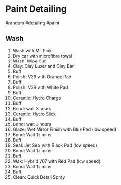 # Paint Detailing
#random #detailing #paint

## Wash
1. Wash with Mr. Pink
2. Dry car with microfibre towel
3. Wash: Wipe Out
4. Clay: Clay Luber and Clay Bar
5. Buff
6. Polish: V36 with Orange Pad
7. Buff
8. Polish: V38 with White Pad
9. Buff
10. Ceramic: Hydro Charge
11. Buff
12. Bond: wait 3 hours
13. Ceramic: Hydro Slick
14. Buff
15. Bond: wait 3 hours
16. Glaze: Wet Mirror Finish with Blue Pad (low speed)
17. Bond: Wait 15 mins
18. Buff
19. Seal: Jet Seal with Black Pad (low speed)
20. Bond: Wait 15 mins
21. Buff
22. Wax: Hybrid V07 with Red Pad (low speed)
23. Bond: Wait 15 mins
24. Buff
25. Clean: Quick Detail Spray